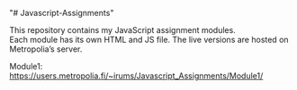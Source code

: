 "# Javascript-Assignments" 

This repository contains my JavaScript assignment modules.  
Each module has its own HTML and JS file. The live versions are hosted on Metropolia’s server.

Module1: https://users.metropolia.fi/~irums/Javascript_Assignments/Module1/
